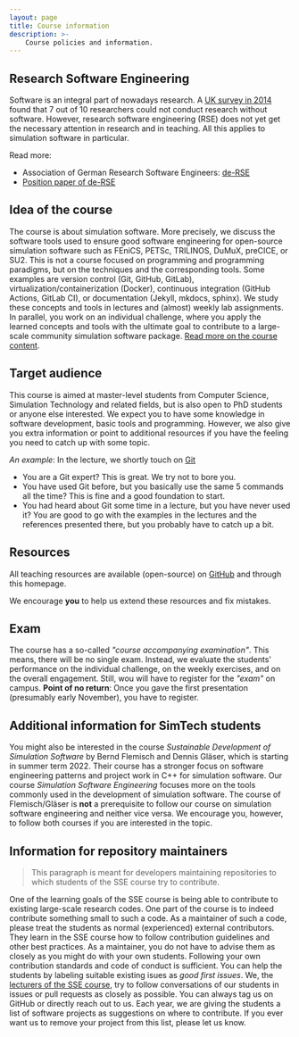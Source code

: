 ```yaml
---
layout: page
title: Course information
description: >-
    Course policies and information.
---
```


## Research Software Engineering

Software is an integral part of nowadays research. A [UK survey in 2014](https://zenodo.org/records/1183562) found that 7 out of 10 researchers could not conduct research without software. However, research software engineering (RSE) does not yet get the necessary attention in research and in teaching. All this applies to simulation software in particular.

Read more:

- Association of German Research Software Engineers: [de-RSE](https://de-rse.org/en/)
- [Position paper of de-RSE](https://f1000research.com/articles/9-295/v2)

## Idea of the course

The course is about simulation software. More precisely, we discuss the software tools used to ensure good software engineering for open-source simulation software such as FEniCS, PETSc, TRILINOS, DuMuX, preCICE, or SU2. This is not a course focused on programming and programming paradigms, but on the techniques and the corresponding tools. Some examples are version control (Git, GitHub, GitLab), virtualization/containerization (Docker), continuous integration (GitHub Actions, GitLab CI), or documentation  (Jekyll, mkdocs, sphinx). We study these concepts and tools in lectures and (almost) weekly lab assignments.
In parallel, you work on an individual challenge, where you apply the learned concepts and tools with the ultimate goal to contribute to a large-scale community simulation software package.
[Read more on the course content](course-content.md).

## Target audience

This course is aimed at master-level students from Computer Science, Simulation Technology and related fields, but is also open to PhD students or anyone else interested. We expect you to have some knowledge in software development, basic tools and programming. However, we also give you extra information or point to additional resources if you have the feeling you need to catch up with some topic.

*An example*: In the lecture, we shortly touch on [Git](https://git-scm.com/)

- You are a Git expert? This is great. We try not to bore you.
- You have used Git before, but you basically use the same 5 commands all the time? This is fine and a good foundation to start.
- You had heard about Git some time in a lecture, but you have never used it? You are good to go with the examples in the lectures and the references presented there, but you probably have to catch up a bit.

## Resources

All teaching resources are available (open-source) on [GitHub](https://github.com/Simulation-Software-Engineering/Lecture-Material) and through this homepage.

We encourage **you** to help us extend these resources and fix mistakes.

## Exam

The course has a so-called *"course accompanying examination"*. This means, there will be no single exam. Instead, we evaluate the students' performance on the individual challenge, on the weekly exercises, and on the overall engagement. Still, wou will have to register for the *"exam"* on campus. **Point of no return**: Once you gave the first presentation (presumably early November), you have to register.

## Additional information for SimTech students

You might also be interested in the course *Sustainable Development of Simulation Software* by Bernd Flemisch and Dennis Gläser, which is starting in summer term 2022. Their course has a stronger focus on software engineering patterns and project work in C++ for simulation software. Our course *Simulation Software Engineering* focuses more on the tools commonly used in the development of simulation software. The course of Flemisch/Gläser is **not** a prerequisite to follow our course on simulation software engineering and neither vice versa. We encourage you, however, to follow both courses if you are interested in the topic.

## Information for repository maintainers

> This paragraph is meant for developers maintaining repositories to which students of the SSE course try to contribute.

One of the learning goals of the SSE course is being able to contribute to existing large-scale research codes. One part of the course is to indeed contribute something small to such a code. As a maintainer of such a code, please treat the students as normal (experienced) external contributors. They learn in the SSE course how to follow contribution guidelines and other best practices. As a maintainer, you do not have to advise them as closely as you might do with your own students. Following your own contribution standards and code of conduct is sufficient. You can help the students by labeling suitable existing isues as *good first issues*. We, the [lecturers of the SSE course](staff.md), try to follow conversations of our students in issues or pull requests as closely as possible. You can always tag us on GitHub or directly reach out to us. Each year, we are giving the students a list of software projects as suggestions on where to contribute. If you ever want us to remove your project from this list, please let us know.
